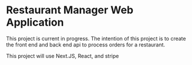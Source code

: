 
# Restaurant Manager Web Application

This project is current in progress. The intention of this project is to create the front end and back end api to process orders for a restaurant.

This project will use Next.JS, React, and stripe
